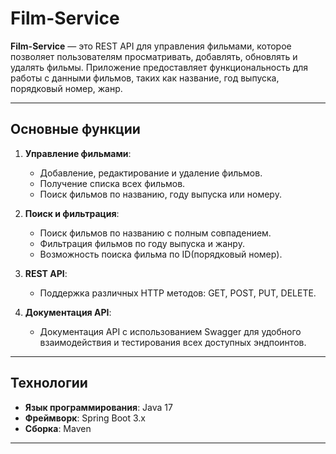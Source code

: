 # Film-Service

**Film-Service** — это REST API для управления фильмами, которое позволяет пользователям просматривать, добавлять, обновлять и удалять фильмы. Приложение предоставляет функциональность для работы с данными фильмов, таких как название, год выпуска, порядковый номер, жанр.

---

## Основные функции

1. **Управление фильмами**:
    - Добавление, редактирование и удаление фильмов.
    - Получение списка всех фильмов.
    - Поиск фильмов по названию, году выпуска или номеру.

2. **Поиск и фильтрация**:
    - Поиск фильмов по названию с полным совпадением.
    - Фильтрация фильмов по году выпуска и жанру.
    - Возможность поиска фильма по ID(порядковый номер).

3. **REST API**:
    - Поддержка различных HTTP методов: GET, POST, PUT, DELETE.

4. **Документация API**:
    - Документация API с использованием Swagger для удобного взаимодействия и тестирования всех доступных эндпоинтов.

---

## Технологии

- **Язык программирования**: Java 17
- **Фреймворк**: Spring Boot 3.x
- **Сборка**: Maven



---
